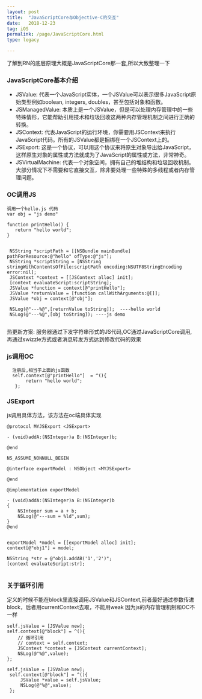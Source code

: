 ```yaml
---
layout: post
title:  "JavaScriptCore与Objective-C的交互"
date:   2018-12-23
tag: iOS
permalink: /page/JavaScriptCore.html
type: legacy

---
```



了解到RN的底层原理大概是JavaScriptCore那一套,所以大致整理一下

### JavaScriptCore基本介绍

- JSValue: 代表一个JavaScript实体，一个JSValue可以表示很多JavaScript原始类型例如boolean, integers, doubles，甚至包括对象和函数。
- JSManagedValue: 本质上是一个JSValue，但是可以处理内存管理中的一些特殊情形，它能帮助引用技术和垃圾回收这两种内存管理机制之间进行正确的转换。
- JSContext: 代表JavaScript的运行环境，你需要用JSContext来执行JavaScript代码。所有的JSValue都是捆绑在一个JSContext上的。
- JSExport: 这是一个协议，可以用这个协议来将原生对象导出给JavaScript，这样原生对象的属性或方法就成为了JavaScript的属性或方法，非常神奇。
- JSVirtualMachine: 代表一个对象空间，拥有自己的堆结构和垃圾回收机制。大部分情况下不需要和它直接交互，除非要处理一些特殊的多线程或者内存管理问题。


### OC调用JS

```
调用一个hello.js 代码 
var obj = "js demo"

function printHello() {
   return "hello world";
}
   
```


```
 NSString *scriptPath = [[NSBundle mainBundle] pathForResource:@"hello" ofType:@"js"];
 NSString *scriptString = [NSString stringWithContentsOfFile:scriptPath encoding:NSUTF8StringEncoding error:nil];
 JSContext *context = [[JSContext alloc] init];
 [context evaluateScript:scriptString];
 JSValue *function = context[@"printHello"];
 JSValue *returnValue = [function callWithArguments:@[]];
 JSValue *obj = context[@"obj"];
    
 NSLog(@"---%@",[returnValue toString]);  ----hello world
 NSLog(@"---%@",[obj toString]); ----js demo 
  
```

 热更新方案: 服务器通过下发字符串形式的JS代码,OC通过JavaScriptCore调用,再通过swizzle方式或者消息转发方式达到修改代码的效果
 
 
### js调用OC

 ```
   注册后,相当于上面的js函数
   self.context[@"printHello"]  = ^(){
        return "hello world";
    };
 ```
 
### JSExport

js调用具体方法，该方法在oc端具体实现

```
@protocol MYJSExport <JSExport>

- (void)addA:(NSInteger)a B:(NSInteger)b;

@end

NS_ASSUME_NONNULL_BEGIN

@interface exportModel : NSObject <MYJSExport>

@end

@implementation exportModel

- (void)addA:(NSInteger)a B:(NSInteger)b
{
    NSInteger sum = a + b;
    NSLog(@"---sum = %ld",sum);
}
@end 


```


```
exportModel *model = [[exportModel alloc] init];
context[@"obj1"] = model;
    
NSString *str = @"obj1.addAB('1','2')";
[context evaluateScript:str]; 
 
```

### 关于循环引用

定义的时候不能在block里直接调用JSValue和JSContext,前者最好通过参数传进block，后者用currentContext去取，不能用weak
因为js的内存管理机制和OC不一样

```
self.jsValue = [JSValue new];
self.context[@"block"] = ^(){
    // 循环引用
    // context = self.context;
    JSContext *context = [JSContext currentContext];
    NSLog(@"%@",value);
};
```

```
self.jsValue = [JSValue new];
 self.context[@"block"] = ^(){
     JSValue *value = self.jsValue;
     NSLog(@"%@",value);
 };

```
